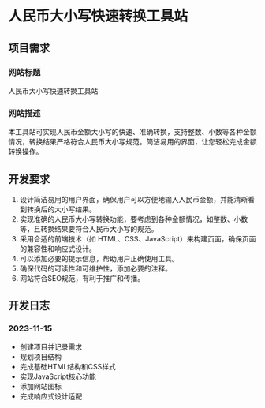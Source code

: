 # 人民币大小写快速转换工具站

## 项目需求

### 网站标题
人民币大小写快速转换工具站

### 网站描述
本工具站可实现人民币金额大小写的快速、准确转换，支持整数、小数等各种金额情况，转换结果严格符合人民币大小写规范。简洁易用的界面，让您轻松完成金额转换操作。

## 开发要求

1. 设计简洁易用的用户界面，确保用户可以方便地输入人民币金额，并能清晰看到转换后的大小写结果。
2. 实现准确的人民币大小写转换功能，要考虑到各种金额情况，如整数、小数等，且转换结果要符合人民币大小写的规范。
3. 采用合适的前端技术（如 HTML、CSS、JavaScript）来构建页面，确保页面的兼容性和响应式设计。
4. 可以添加必要的提示信息，帮助用户正确使用工具。
5. 确保代码的可读性和可维护性，添加必要的注释。
6. 网站符合SEO规范，有利于推广和传播。

## 开发日志

### 2023-11-15
- 创建项目并记录需求
- 规划项目结构
- 完成基础HTML结构和CSS样式
- 实现JavaScript核心功能
- 添加网站图标
- 完成响应式设计适配